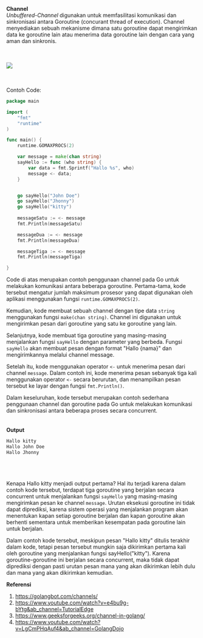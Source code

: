 <b>Channel</b><br>
<i>Unbuffered-Channel</i> digunakan untuk memfasilitasi komunikasi dan sinkronisasi antara Goroutine (concurant thread of execution). Channel menyediakan sebuah mekanisme dimana satu goroutine dapat mengirimkan data ke goroutine lain atau menerima data goroutine lain dengan cara yang aman dan sinkronis.
<br><br><br>

<image src="./Untitled-Diagram46.jpg" />
<br><br><br>

Contoh Code:

```go
package main

import (
	"fmt"
	"runtime"
)

func main() {
	runtime.GOMAXPROCS(2)

	var message = make(chan string)
	sayHello := func (who string) {
		var data = fmt.Sprintf("Hallo %s", who)
		message <- data;
	}


	go sayHello("John Doe")
	go sayHello("Jhonny")
	go sayHello("kitty")
	
	messageSatu := <- message
	fmt.Println(messageSatu)

	messageDua := <- message
	fmt.Println(messageDua)

	messageTiga := <- message
	fmt.Println(messageTiga)

}
```

Code di atas merupakan contoh penggunaan channel pada Go untuk melakukan komunikasi antara beberapa goroutine. Pertama-tama, kode tersebut mengatur jumlah maksimum prosesor yang dapat digunakan oleh aplikasi menggunakan fungsi `runtime.GOMAXPROCS(2)`.

Kemudian, kode membuat sebuah channel dengan tipe data `string` menggunakan fungsi `make(chan string)`. Channel ini digunakan untuk mengirimkan pesan dari goroutine yang satu ke goroutine yang lain.

Selanjutnya, kode membuat tiga goroutine yang masing-masing menjalankan fungsi `sayHello` dengan parameter yang berbeda. Fungsi `sayHello` akan membuat pesan dengan format "Hallo {nama}" dan mengirimkannya melalui channel message.

Setelah itu, kode menggunakan operator `<-` untuk menerima pesan dari channel `message`. Dalam contoh ini, kode menerima pesan sebanyak tiga kali menggunakan operator `<-` secara berurutan, dan menampilkan pesan tersebut ke layar dengan fungsi `fmt.Println()`.

Dalam keseluruhan, kode tersebut merupakan contoh sederhana penggunaan channel dan goroutine pada Go untuk melakukan komunikasi dan sinkronisasi antara beberapa proses secara concurrent.
<br><br><br>
<b>Output</b><br>
```go
Hallo kitty
Hallo John Doe
Hallo Jhonny
```
<br><br><br>
Kenapa Hallo kitty menjadi output pertama? Hal itu terjadi karena dalam contoh kode tersebut, terdapat tiga goroutine yang berjalan secara concurrent untuk menjalankan fungsi `sayHello` yang masing-masing mengirimkan pesan ke channel `message`. Urutan eksekusi goroutine ini tidak dapat diprediksi, karena sistem operasi yang menjalankan program akan menentukan kapan setiap goroutine berjalan dan kapan goroutine akan berhenti sementara untuk memberikan kesempatan pada goroutine lain untuk berjalan.

Dalam contoh kode tersebut, meskipun pesan "Hallo kitty" ditulis terakhir dalam kode, tetapi pesan tersebut mungkin saja dikirimkan pertama kali oleh goroutine yang menjalankan fungsi sayHello("kitty"). Karena goroutine-goroutine ini berjalan secara concurrent, maka tidak dapat diprediksi dengan pasti urutan pesan mana yang akan dikirimkan lebih dulu dan mana yang akan dikirimkan kemudian.


<b>Referensi</b><br>
1. https://golangbot.com/channels/
2. https://www.youtube.com/watch?v=e4bu9g-bYtg&ab_channel=TutorialEdge
3. https://www.geeksforgeeks.org/channel-in-golang/
4. https://www.youtube.com/watch?v=LgCmPHqAuf4&ab_channel=GolangDojo

